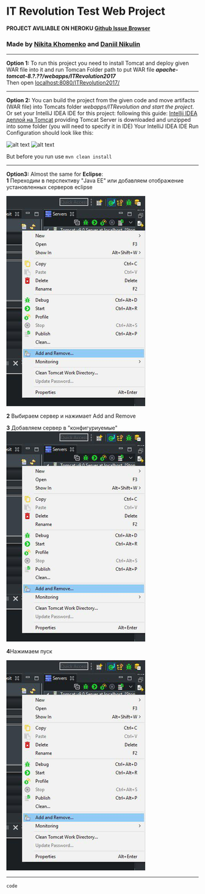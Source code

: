 # IT Revolution Test Web Project

**PROJECT AVILIABLE ON **HEROKU** [Github Issue Browser](https://itrevolution2017.herokuapp.com/)**
### Made by [Nikita Khomenko](https://github.com/KhomenkoCode) and  [Daniil Nikulin](https://github.com/ddci)

----------
**Option 1:** To run this project you need to install Tomcat and deploy given WAR file into it and run Tomcan 
Folder path to put WAR file ***apache-tomcat-8.?.??/webapps/ITRevolution2017***  
Then open [localhost:8080/ITRevolution2017/](http://lcalhost:8080/ITRevolution2017/)


----------

**Option 2:** You can build the project from the given  code and move artifacts (WAR file) into Tomcats folder *webapps/ITRevolution and start the project*.
Or set your IntelliJ IDEA IDE for this project: following this guide: [Intellij IDEA деплой на Tomcat](http://devcolibri.com/4249) providing Tomcat Server is downloaded and unzipped into some folder (you will need to specify it in  IDE)
Your IntelliJ IDEA IDE Run Configuration should look like this:

![alt text](https://raw.githubusercontent.com/ddci/ITRev_Web_Test_Project/master/img/idea_1.JPG "Preview")
![alt text](https://raw.githubusercontent.com/ddci/ITRev_Web_Test_Project/master/img/Idea_2.JPG "Preview")


But before you run use ```mvn clean install```


----------
**Option3:** Almost the same for **Eclipse**:  
**1** Переходим в перспективу "Java EE" или добавляем отображение установленных серверов eclipse 

![alt text](https://raw.githubusercontent.com/KhomenkoCode/ITRevolution2017/master/img/eclipse_1.jpg "Preview") 

**2** Выбираем сервер и нажимает Add and Remove 

**3** Добавляем сервер в "конфигуриуемые"  
![alt text](https://raw.githubusercontent.com/KhomenkoCode/ITRevolution2017/master/img/eclipse_1.jpg "Preview")

 **4**Нажимаем пуск 
 
 ![alt text](https://raw.githubusercontent.com/KhomenkoCode/ITRevolution2017/master/img/eclipse_1.jpg "Preview")  

----------


```
code
```
